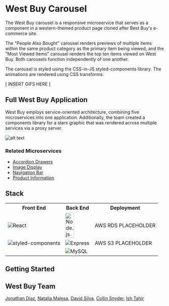 # West Buy Carousel
The West Buy carousel is a responsive microservice that serves as a component in
a western-themed product page cloned after Best Buy's e-commerce site.

The "People Also Bought" carousel renders previews of multiple items within the
same product category as the primary item being viewed, and the "Most Viewed Items"
carousel renders the top ten items viewed on West Buy.  Both carousels function
independently of one another.  

The carousel is styled using the CSS-in-JS styled-components library.  The animations
are rendered using CSS transforms.

[ INSERT GIFS HERE ]

## Full West Buy Application
West Buy employs service-oriented architecture, combining five microservices into
one application.  Additionally, the team created a components library for a stars
graphic that was rendered across multiple services via a proxy server.

![alt text](https://raw.githubusercontent.com/nmalesa/carousel/master/dist/assets/WestBuy.gif "West Buy Product Page")

### Related Microservices
* [Accordion Drawers](https://github.com/HRATX-45-FEC-West-Buy/accordion-drawers)
* [Image Display](https://github.com/HRATX-45-FEC-West-Buy/Image-Feature)
* [Navigation Bar](https://github.com/HRATX-45-FEC-West-Buy/Navbar)
* [Product Information](https://github.com/HRATX-45-FEC-West-Buy/product-info)

## Stack
<table>
  <tr>
    <th>Front End</th>
    <th>Back End</th>
    <th>Deployment</th>
  </tr>
  <tr>
    <td><img src="https://github.com/hratx-blue-ocean/Alcove/blob/master/client/dist/assets/stack_images/react.png" alt="React"></td>
    <td><img src="https://github.com/hratx-blue-ocean/Alcove/blob/master/client/dist/assets/stack_images/nodejs.png" alt="Node.js" style="width:60%"></td>
    <td>AWS RDS PLACEHOLDER</td>
  </tr>
  <tr>
    <td><img src="https://raw.githubusercontent.com/nmalesa/carousel/master/dist/assets/styled-components.jpg" alt="styled-components"></td>
    <td><img src="https://github.com/hratx-blue-ocean/Alcove/blob/master/client/dist/assets/stack_images/expressjs.png" alt="Express"></td>
    <td>AWS S3 PLACEHOLDER</td>
  </tr>
  <tr>
    <td></td>
    <td><img src="https://raw.githubusercontent.com/nmalesa/carousel/master/dist/assets/mysql.png" alt="MySQL"></td>
    <td></td>
  </tr>
</table>

## Getting Started

## West Buy Team
[Jonathan Diaz](https://github.com/JCDiaz1201), [Natalia Malesa](https://github.com/nmalesa), [David Silva](https://github.com/davidsilva2841), [Collin Snyder](https://github.com/Collin-Snyder), [Ish Tahir](https://github.com/ishtahir)

